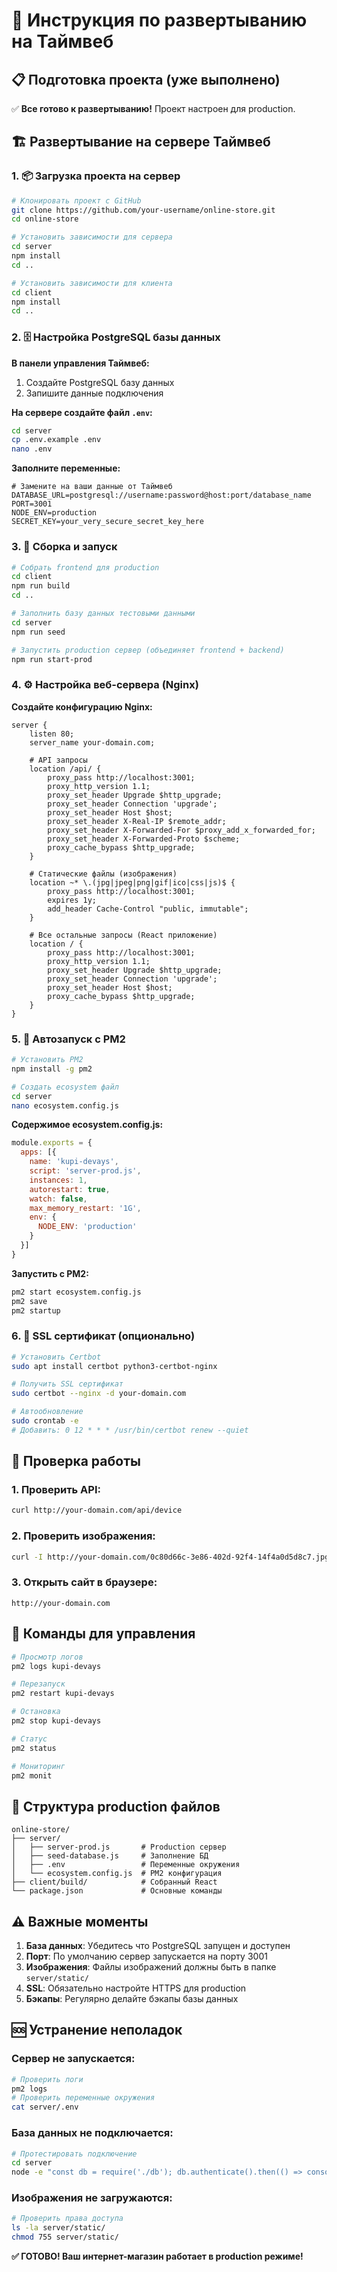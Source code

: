 # 🚀 Инструкция по развертыванию на Таймвеб

## 📋 Подготовка проекта (уже выполнено)

✅ **Все готово к развертыванию!** Проект настроен для production.

## 🏗️ Развертывание на сервере Таймвеб

### 1. 📦 Загрузка проекта на сервер

```bash
# Клонировать проект с GitHub
git clone https://github.com/your-username/online-store.git
cd online-store

# Установить зависимости для сервера
cd server
npm install
cd ..

# Установить зависимости для клиента
cd client  
npm install
cd ..
```

### 2. 🗄️ Настройка PostgreSQL базы данных

**В панели управления Таймвеб:**
1. Создайте PostgreSQL базу данных
2. Запишите данные подключения

**На сервере создайте файл `.env`:**
```bash
cd server
cp .env.example .env
nano .env
```

**Заполните переменные:**
```env
# Замените на ваши данные от Таймвеб
DATABASE_URL=postgresql://username:password@host:port/database_name
PORT=3001
NODE_ENV=production
SECRET_KEY=your_very_secure_secret_key_here
```

### 3. 🎯 Сборка и запуск

```bash
# Собрать frontend для production
cd client
npm run build
cd ..

# Заполнить базу данных тестовыми данными
cd server
npm run seed

# Запустить production сервер (объединяет frontend + backend)
npm run start-prod
```

### 4. ⚙️ Настройка веб-сервера (Nginx)

**Создайте конфигурацию Nginx:**
```nginx
server {
    listen 80;
    server_name your-domain.com;

    # API запросы
    location /api/ {
        proxy_pass http://localhost:3001;
        proxy_http_version 1.1;
        proxy_set_header Upgrade $http_upgrade;
        proxy_set_header Connection 'upgrade';
        proxy_set_header Host $host;
        proxy_set_header X-Real-IP $remote_addr;
        proxy_set_header X-Forwarded-For $proxy_add_x_forwarded_for;
        proxy_set_header X-Forwarded-Proto $scheme;
        proxy_cache_bypass $http_upgrade;
    }

    # Статические файлы (изображения)
    location ~* \.(jpg|jpeg|png|gif|ico|css|js)$ {
        proxy_pass http://localhost:3001;
        expires 1y;
        add_header Cache-Control "public, immutable";
    }

    # Все остальные запросы (React приложение)
    location / {
        proxy_pass http://localhost:3001;
        proxy_http_version 1.1;
        proxy_set_header Upgrade $http_upgrade;
        proxy_set_header Connection 'upgrade';
        proxy_set_header Host $host;
        proxy_cache_bypass $http_upgrade;
    }
}
```

### 5. 🔄 Автозапуск с PM2

```bash
# Установить PM2
npm install -g pm2

# Создать ecosystem файл
cd server
nano ecosystem.config.js
```

**Содержимое ecosystem.config.js:**
```javascript
module.exports = {
  apps: [{
    name: 'kupi-devays',
    script: 'server-prod.js',
    instances: 1,
    autorestart: true,
    watch: false,
    max_memory_restart: '1G',
    env: {
      NODE_ENV: 'production'
    }
  }]
}
```

**Запустить с PM2:**
```bash
pm2 start ecosystem.config.js
pm2 save
pm2 startup
```

### 6. 🔧 SSL сертификат (опционально)

```bash
# Установить Certbot
sudo apt install certbot python3-certbot-nginx

# Получить SSL сертификат
sudo certbot --nginx -d your-domain.com

# Автообновление
sudo crontab -e
# Добавить: 0 12 * * * /usr/bin/certbot renew --quiet
```

## 🧪 Проверка работы

### 1. Проверить API:
```bash
curl http://your-domain.com/api/device
```

### 2. Проверить изображения:
```bash
curl -I http://your-domain.com/0c80d66c-3e86-402d-92f4-14f4a0d5d8c7.jpg
```

### 3. Открыть сайт в браузере:
```
http://your-domain.com
```

## 🚀 Команды для управления

```bash
# Просмотр логов
pm2 logs kupi-devays

# Перезапуск
pm2 restart kupi-devays

# Остановка
pm2 stop kupi-devays

# Статус
pm2 status

# Мониторинг
pm2 monit
```

## 📂 Структура production файлов

```
online-store/
├── server/
│   ├── server-prod.js       # Production сервер
│   ├── seed-database.js     # Заполнение БД
│   ├── .env                 # Переменные окружения
│   └── ecosystem.config.js  # PM2 конфигурация
├── client/build/            # Собранный React
└── package.json             # Основные команды
```

## ⚠️ Важные моменты

1. **База данных**: Убедитесь что PostgreSQL запущен и доступен
2. **Порт**: По умолчанию сервер запускается на порту 3001
3. **Изображения**: Файлы изображений должны быть в папке `server/static/`
4. **SSL**: Обязательно настройте HTTPS для production
5. **Бэкапы**: Регулярно делайте бэкапы базы данных

## 🆘 Устранение неполадок

### Сервер не запускается:
```bash
# Проверить логи
pm2 logs
# Проверить переменные окружения
cat server/.env
```

### База данных не подключается:
```bash
# Протестировать подключение
cd server
node -e "const db = require('./db'); db.authenticate().then(() => console.log('OK')).catch(console.error)"
```

### Изображения не загружаются:
```bash
# Проверить права доступа
ls -la server/static/
chmod 755 server/static/
```

**✅ ГОТОВО! Ваш интернет-магазин работает в production режиме!**